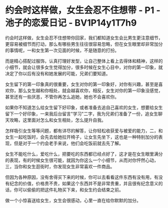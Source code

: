 # 约会时这样做，女生会忍不住想带 - P1 - 池子的恋爱日记 - BV1P14y1T7h9

约会时这样做，女生会忍不住想带你回家，我们都知道女生会比男生更注意细节，更容易被细节而打动，那么有哪些男生往往很容易忽略，但在女生眼里却非常加分的事情呢，一和女生第一次见面的时候，不是随意的打扮。

而是精心搭配过服饰，认真打理好发型，让自己整体上看上去得体和精神，这样的小细节，就会让很多女生觉得加分，很多时候在女生心目中，对你的第一印象，就决定了你以后有没有和她发展的可能，兄弟们要知道。

女生留下的第一印象真的很重要，女生对你的第一印象好，对你有兴趣，甚至是喜欢你，那么女生越和你相处，就会越喜欢你，相反，女生对你的第一印象没感觉，甚至还有一些厌恶，不管你再怎么追她，她也不会喜欢你。

如果你不知道怎么给女生留下好印象，或者准备去追自己喜欢的女生，想要给女生留下一个好印象，一来我后台留言"学习"二字，我为兄弟们准备了一份，追女生聊天攻略，这里面对怎么和女生相处，怎么提升自我。

怎样吸引女生等等问题，都有详尽的解答，让你轻松收获爱与被爱的能力，二，和女生一起吃饭时，会先去给她拉开椅子，让女生先坐下，这也是一种特别加分的表现，但是对于一个约会老手来说，他们会吃饭前就去先了解。

女生不能吃什么，爱吃什么，把要吃的东西都已经点好了，这才是在女生眼里满分的表现，有的时候女生很可能，就因为你这么一个小细节，从而对你怦然心动，三，当你和女生逛街时，你发现女生非常喜欢一件商品。

但因为各种原因，没有舍得买下来的时候，你可以去看看这件东西有没有用，有没有纪念的价值，价格贵不贵，如果这个东西并不是非常贵重，并且很有纪念意义的话，你可以偷偷的把这件礼物买下来，和女生约会结束之前。

做一个小惊喜送给女生，女生会很感动，心里一直在给你默默的加分。